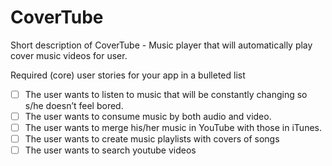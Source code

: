 # CoverTube
Short description of CoverTube - Music player that will automatically play cover music videos for user. 

Required (core) user stories for your app in a bulleted list
- [ ] The user wants to listen to music that will be constantly changing so s/he doesn’t feel bored.
- [ ] The user wants to consume music by both audio and video.
- [ ] The user wants to merge his/her music in YouTube with those in iTunes.
- [ ] The user wants to create music playlists with covers of songs
- [ ] The user wants to search youtube videos

